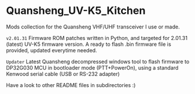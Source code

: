 # Quansheng_UV-K5_Kitchen
Mods collection for the Quansheng VHF/UHF transceiver I use or made.

`v2.01.31`
Firmware ROM patches written in Python, and targeted for 2.01.31 (latest) UV-K5 firmware version.
A ready to flash .bin firmware file is provided, updated everytime needed.

`Updater`
Latest Quansheng decompressed windows tool to flash firmware to DP32G030 MCU in bootloader mode (PTT+PowerOn), using a standard Kenwood serial cable (USB or RS-232 adapter)

Have a look to other README files in subdirectories :)
